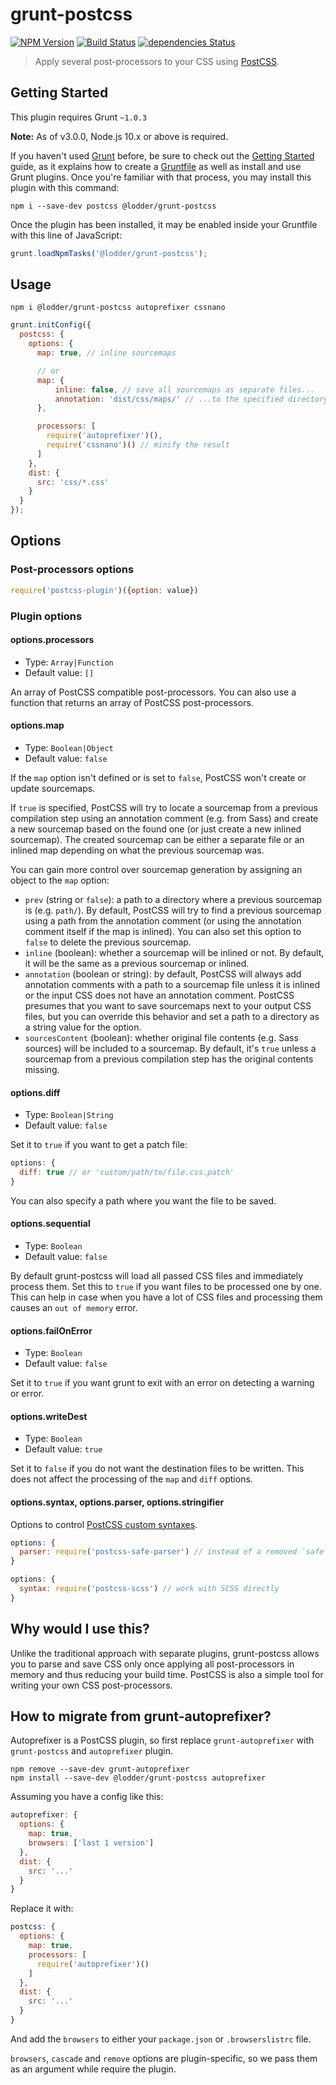 # grunt-postcss

[![NPM Version](https://img.shields.io/npm/v/@lodder/grunt-postcss.svg)](https://npmjs.org/package/@lodder/grunt-postcss)
[![Build Status](https://github.com/C-Lodder/grunt-postcss/workflows/Tests/badge.svg)](https://github.com/C-Lodder/grunt-postcss/actions?workflow=Tests)
[![dependencies Status](https://img.shields.io/david/C-Lodder/grunt-postcss.svg)](https://david-dm.org/C-Lodder/grunt-postcss)

> Apply several post-processors to your CSS using [PostCSS](https://github.com/postcss/postcss).

## Getting Started

This plugin requires Grunt `~1.0.3`

**Note:** As of v3.0.0, Node.js 10.x or above is required.

If you haven't used [Grunt](http://gruntjs.com/) before, be sure to check out the [Getting Started](http://gruntjs.com/getting-started) guide, as it explains how to create a [Gruntfile](http://gruntjs.com/sample-gruntfile) as well as install and use Grunt plugins. Once you're familiar with that process, you may install this plugin with this command:

```shell
npm i --save-dev postcss @lodder/grunt-postcss
```

Once the plugin has been installed, it may be enabled inside your Gruntfile with this line of JavaScript:

```js
grunt.loadNpmTasks('@lodder/grunt-postcss');
```

## Usage

```shell
npm i @lodder/grunt-postcss autoprefixer cssnano
```

```js
grunt.initConfig({
  postcss: {
    options: {
      map: true, // inline sourcemaps

      // or
      map: {
          inline: false, // save all sourcemaps as separate files...
          annotation: 'dist/css/maps/' // ...to the specified directory
      },

      processors: [
        require('autoprefixer')(),
        require('cssnano')() // minify the result
      ]
    },
    dist: {
      src: 'css/*.css'
    }
  }
});
```

## Options

### Post-processors options

```js
require('postcss-plugin')({option: value})
```

### Plugin options

#### options.processors

* Type: `Array|Function`
* Default value: `[]`

An array of PostCSS compatible post-processors. You can also use a function that returns an array of PostCSS post-processors.

#### options.map

* Type: `Boolean|Object`
* Default value: `false`

If the `map` option isn't defined or is set to `false`, PostCSS won't create or update sourcemaps.

If `true` is specified, PostCSS will try to locate a sourcemap from a previous compilation step using an annotation comment (e.g. from Sass) and create a new sourcemap based on the found one (or just create a new inlined sourcemap). The created sourcemap can be either a separate file or an inlined map depending on what the previous sourcemap was.

You can gain more control over sourcemap generation by assigning an object to the `map` option:

* `prev` (string or `false`): a path to a directory where a previous sourcemap is (e.g. `path/`). By default, PostCSS will try to find a previous sourcemap using a path from the annotation comment (or using the annotation comment itself if the map is inlined). You can also set this option to `false` to delete the previous sourcemap.
* `inline` (boolean): whether a sourcemap will be inlined or not. By default, it will be the same as a previous sourcemap or inlined.
* `annotation` (boolean or string): by default, PostCSS will always add annotation comments with a path to a sourcemap file unless it is inlined or the input CSS does not have an annotation comment. PostCSS presumes that you want to save sourcemaps next to your output CSS files, but you can override this behavior and set a path to a directory as a string value for the option.
* `sourcesContent` (boolean): whether original file contents (e.g. Sass sources) will be included to a sourcemap. By default, it's `true` unless a sourcemap from a previous compilation step has the original contents missing.

#### options.diff

* Type: `Boolean|String`
* Default value: `false`

Set it to `true` if you want to get a patch file:

```js
options: {
  diff: true // or 'custom/path/to/file.css.patch'
}
```

You can also specify a path where you want the file to be saved.

#### options.sequential

* Type: `Boolean`
* Default value: `false`

By default grunt-postcss will load all passed CSS files and immediately process them. Set this to `true` if you want files to be processed one by one.
This can help in case when you have a lot of CSS files and processing them causes an `out of memory` error.

#### options.failOnError

* Type: `Boolean`
* Default value: `false`

Set it to `true` if you want grunt to exit with an error on detecting a warning or error.

#### options.writeDest

* Type: `Boolean`
* Default value: `true`

Set it to `false` if you do not want the destination files to be written. This does not affect the processing of the `map` and `diff` options.

#### options.syntax, options.parser, options.stringifier

Options to control [PostCSS custom syntaxes](https://github.com/postcss/postcss#custom-syntaxes).

```js
options: {
  parser: require('postcss-safe-parser') // instead of a removed `safe` option
}
```

```js
options: {
  syntax: require('postcss-scss') // work with SCSS directly
}
```

## Why would I use this?

Unlike the traditional approach with separate plugins, grunt-postcss allows you to parse and save CSS only once applying all post-processors in memory and thus reducing your build time. PostCSS is also a simple tool for writing your own CSS post-processors.

## How to migrate from grunt-autoprefixer?

Autoprefixer is a PostCSS plugin, so first replace `grunt-autoprefixer` with `grunt-postcss` and `autoprefixer` plugin.

```shell
npm remove --save-dev grunt-autoprefixer
npm install --save-dev @lodder/grunt-postcss autoprefixer
```

Assuming you have a config like this:

```js
autoprefixer: {
  options: {
    map: true,
    browsers: ['last 1 version']
  },
  dist: {
    src: '...'
  }
}
```

Replace it with:

```js
postcss: {
  options: {
    map: true,
    processors: [
      require('autoprefixer')()
    ]
  },
  dist: {
    src: '...'
  }
}
```

And add the `browsers` to either your `package.json` or `.browserslistrc` file.

`browsers`, `cascade` and `remove` options are plugin-specific, so we pass them as an argument while require the plugin.
